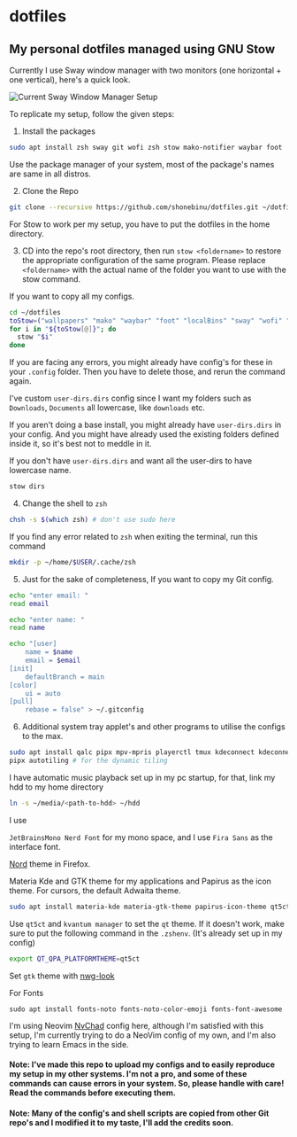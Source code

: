 # dotfiles
## My personal dotfiles managed using GNU Stow

Currently I use Sway window manager with two monitors (one horizontal + one vertical), here's a quick look.

![Current Sway Window Manager Setup](./20230709_18:37:45_247915744.png)

To replicate my setup, follow the given steps: 

1. Install the packages
```bash
sudo apt install zsh sway git wofi zsh stow mako-notifier waybar foot
```
Use the package manager of your system, most of the package's names are same in all distros.

2. Clone the Repo
```bash
git clone --recursive https://github.com/shonebinu/dotfiles.git ~/dotfiles
```
For Stow to work per my setup, you have to put the dotfiles in the home directory.

3. CD into the repo's root directory, then run `stow <foldername>` to restore the appropriate configuration of the same program. Please replace `<foldername>` with the actual name of the folder you want to use with the stow command.

If you want to copy all my configs.
```bash
cd ~/dotfiles
toStow=("wallpapers" "mako" "waybar" "foot" "localBins" "sway" "wofi" "zsh") 
for i in "${toStow[@]}"; do 
  stow "$i"
done
```
If you are facing any errors, you might already have config's for these in your `.config` folder. Then you have to delete those, and rerun the command again.

I've custom `user-dirs.dirs` config since I want my folders such as `Downloads`, `Documents` all lowercase, like `downloads` etc.

If you aren't doing a base install, you might already have `user-dirs.dirs` in your config. And you might have already used the existing folders defined inside it, so it's best not to meddle in it.

If you don't have `user-dirs.dirs` and want all the user-dirs to have lowercase name.
```bash
stow dirs
```

4. Change the shell to `zsh`
```bash
chsh -s $(which zsh) # don't use sudo here
```
If you find any error related to `zsh` when exiting the terminal, run this command
```bash
mkdir -p ~/home/$USER/.cache/zsh
```

5. Just for the sake of completeness, If you want to copy my Git config. 
```bash
echo "enter email: "
read email 

echo "enter name: "
read name

echo "[user]
	name = $name
	email = $email
[init]
	defaultBranch = main
[color]
	ui = auto
[pull]
	rebase = false" > ~/.gitconfig
```

6. Additional system tray applet's and other programs to utilise the configs to the max.
```bash
sudo apt install qalc pipx mpv-mpris playerctl tmux kdeconnect kdeconnect-indicator nm-applet swayidle swaylock udiskie blueman-applet mpv bat imv zathura
pipx autotiling # for the dynamic tiling
```
I have automatic music playback set up in my pc startup, for that, link my hdd to my home directory 
```bash
ln -s ~/media/<path-to-hdd> ~/hdd
```
I use 

`JetBrainsMono Nerd Font` for my mono space, and I use `Fira Sans` as the interface font.

[Nord](https://addons.mozilla.org/en-US/firefox/addon/nord-firefox/) theme in Firefox.

Materia Kde and GTK theme for my applications and Papirus as the icon theme. For cursors, the default Adwaita theme.
```bash
sudo apt install materia-kde materia-gtk-theme papirus-icon-theme qt5ct 
```
Use `qt5ct` and `kvantum manager` to set the `qt` theme. If it doesn't work, make sure to put the following command in the `.zshenv`. (It's already set up in my config)
```bash
export QT_QPA_PLATFORMTHEME=qt5ct
```

Set `gtk` theme with [nwg-look](https://github.com/nwg-piotr/nwg-look)

For Fonts
```
sudo apt install fonts-noto fonts-noto-color-emoji fonts-font-awesome 
```

I'm using Neovim [NvChad](https://github.com/NvChad/NvChad) config here, although I'm satisfied with this setup, I'm currently trying to do a NeoVim config of my own, and I'm also trying to learn Emacs in the side.

#### Note: I've made this repo to upload my configs and to easily reproduce my setup in my other systems. I'm not a pro, and some of these commands can cause errors in your system. So, please handle with care! Read the commands before executing them.

#### Note: Many of the config's and shell scripts are copied from other Git repo's and I modified it to my taste, I'll add the credits soon. 

